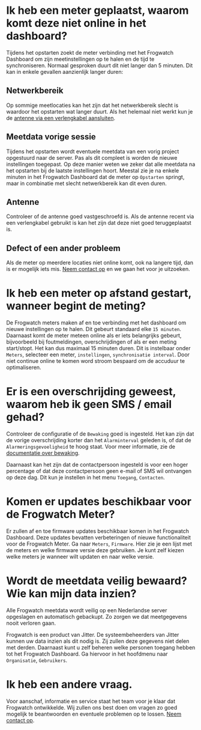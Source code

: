 # Ik heb een meter geplaatst, waarom komt deze niet online in het dashboard?

Tijdens het opstarten zoekt de meter verbinding met het Frogwatch Dashboard om zijn meetinstellingen op te halen en de tijd te synchroniseren. Normaal gesproken duurt dit niet langer dan 5 minuten. Dit kan in enkele gevallen aanzienlijk langer duren:

## Netwerkbereik

Op sommige meetlocaties kan het zijn dat het netwerkbereik slecht is waardoor het opstarten wat langer duurt. Als het helemaal niet werkt kun je de [antenne via een verlengkabel aansluiten](#sma-connector-externe-antenne).

## Meetdata vorige sessie

Tijdens het opstarten wordt eventuele meetdata van een vorig project opgestuurd naar de server. Pas als dit compleet is worden de nieuwe instellingen toegepast. Op deze manier weten we zeker dat alle meetdata na het opstarten bij de laatste instellingen hoort. Meestal zie je na enkele minuten in het Frogwatch Dashboard dat de meter op `Opstarten` springt, maar in combinatie met slecht netwerkbereik kan dit even duren.

## Antenne

Controleer of de antenne goed vastgeschroefd is. Als de antenne recent via een verlengkabel gebruikt is kan het zijn dat deze niet goed teruggeplaatst is.

## Defect of een ander probleem

Als de meter op meerdere locaties niet online komt, ook na langere tijd, dan is er mogelijk iets mis. [Neem contact op](https://www.frog.watch/contact/) en we gaan het voor je uitzoeken.



# Ik heb een meter op afstand gestart, wanneer begint de meting?

De Frogwatch meters maken af en toe verbinding met het dashboard om nieuwe instellingen op te halen. Dit gebeurt standaard elke `15 minuten`. Daarnaast komt de meter meteen online als er iets belangrijks gebeurt, bijvoorbeeld bij foutmeldingen, overschrijdingen of als er een meting start/stopt. Het kan dus maximaal 15 minuten duren. Dit is instelbaar onder `Meters`, selecteer een meter, `instellingen`, `synchronisatie interval`. Door niet continue online te komen word stroom bespaard om de accuduur te optimaliseren.



# Er is een overschrijding geweest, waarom heb ik geen SMS / email gehad?

Controleer de configuratie of de `Bewaking` goed is ingesteld. Het kan zijn dat de vorige overschrijding korter dan het `Alarminterval` geleden is, of dat de `Alarmeringsgevoeligheid` te hoog staat. Voor meer informatie, zie de [documentatie over bewaking](dashboard/#bewaking).

Daarnaast kan het zijn dat de contactpersoon ingesteld is voor een hoger percentage of dat deze contactpersoon geen e-mail of SMS wil ontvangen op deze dag. Dit kun je instellen in het menu `Toegang`, `Contacten`.



# Komen er updates beschikbaar voor de Frogwatch Meter?

Er zullen af en toe firmware updates beschikbaar komen in het Frogwatch Dashboard.
Deze updates bevatten verbeteringen of nieuwe functionaliteit voor de Frogwatch Meter.
Ga naar `Meters`, `Firmware`. Hier zie je een lijst met de meters en welke firmware versie deze gebruiken. Je kunt zelf kiezen welke meters je wanneer wilt updaten en naar welke versie.



# Wordt de meetdata veilig bewaard? Wie kan mijn data inzien?

Alle Frogwatch meetdata wordt veilig op een Nederlandse server opgeslagen en automatisch gebackupt. Zo zorgen we dat meetgegevens nooit verloren gaan. 

Frogwatch is een product van Jitter. De systeembeheerders van Jitter kunnen uw data inzien als dit nodig is. Zij zullen deze gegevens niet delen met derden. Daarnaast kunt u zelf beheren welke personen toegang hebben tot het Frogwatch Dashboard. Ga hiervoor in het hoofdmenu naar `Organisatie`, `Gebruikers`.



# Ik heb een andere vraag.

Voor aanschaf, informatie en service staat het team voor je klaar dat Frogwatch ontwikkelde. Wij zullen ons best doen om vragen zo goed mogelijk te beantwoorden en eventuele problemen op te lossen. [Neem contact op](https://www.frog.watch/contact/).